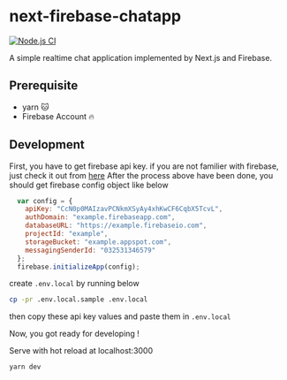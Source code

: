 # next-firebase-chatapp
[![Node.js CI](https://github.com/posaune0423/next-firebase-chatapp/actions/workflows/test.yml/badge.svg)](https://github.com/posaune0423/next-firebase-chatapp/actions/workflows/test.yml)

A simple realtime chat application implemented by Next.js and Firebase.

## Prerequisite
- yarn 🐱
- Firebase Account 🔥

## Development
First, you have to get firebase api key. if you are not familier with firebase, just check it out from [here](https://support.google.com/firebase/answer/7015592?authuser=0)
After the process above have been done, you should get firebase config object like below

```js
  var config = {
    apiKey: "CcN0p0MAIzavPCNkmXSyAy4xhKwCF6CqbX5TcvL",
    authDomain: "example.firebaseapp.com",
    databaseURL: "https://example.firebaseio.com",
    projectId: "example",
    storageBucket: "example.appspot.com",
    messagingSenderId: "032531346579"
  };
  firebase.initializeApp(config);
```
create `.env.local` by running below

```bash
cp -pr .env.local.sample .env.local
```

then copy these api key values and paste them in `.env.local`

Now, you got ready for developing !

Serve with hot reload at localhost:3000
```bash
yarn dev
```
